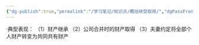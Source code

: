 ```yaml
---
{"dg-publish":true,"permalink":"/学习笔记/知识点/概括继受取得/","dgPassFrontmatter":true,"noteIcon":""}
---
```


·典型表现：
（1）财产继承
（2）公司合并时的财产取得
（3）夫妻约定将全部个人财产转变为共同共有财产
